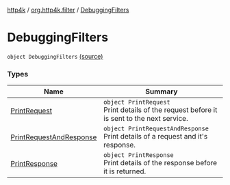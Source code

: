 [http4k](../../index.md) / [org.http4k.filter](../index.md) / [DebuggingFilters](./index.md)

# DebuggingFilters

`object DebuggingFilters` [(source)](https://github.com/http4k/http4k/blob/master/http4k-core/src/main/kotlin/org/http4k/filter/DebuggingFilters.kt#L9)

### Types

| Name | Summary |
|---|---|
| [PrintRequest](-print-request/index.md) | `object PrintRequest`<br>Print details of the request before it is sent to the next service. |
| [PrintRequestAndResponse](-print-request-and-response/index.md) | `object PrintRequestAndResponse`<br>Print details of a request and it's response. |
| [PrintResponse](-print-response/index.md) | `object PrintResponse`<br>Print details of the response before it is returned. |
